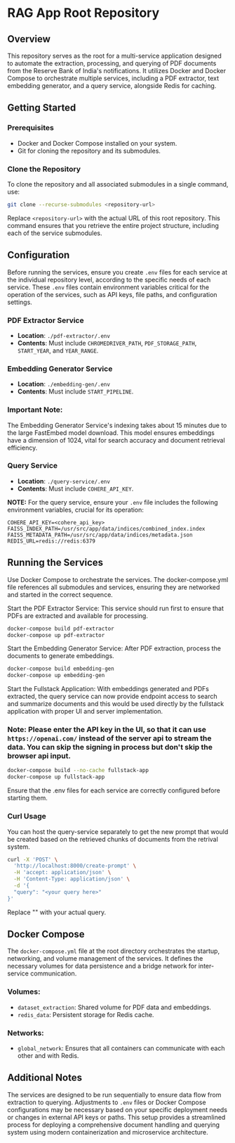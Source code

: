 # RAG App Root Repository

## Overview

This repository serves as the root for a multi-service application designed to automate the extraction, processing, and querying of PDF documents from the Reserve Bank of India's notifications. It utilizes Docker and Docker Compose to orchestrate multiple services, including a PDF extractor, text embedding generator, and a query service, alongside Redis for caching. 

## Getting Started

### Prerequisites

- Docker and Docker Compose installed on your system.
- Git for cloning the repository and its submodules.

### Clone the Repository

To clone the repository and all associated submodules in a single command, use:

```sh
git clone --recurse-submodules <repository-url>
```

Replace `<repository-url>` with the actual URL of this root repository. This command ensures that you retrieve the entire project structure, including each of the service submodules.

## Configuration
Before running the services, ensure you create `.env` files for each service at the individual repository level, according to the specific needs of each service. These `.env` files contain environment variables critical for the operation of the services, such as API keys, file paths, and configuration settings.

### PDF Extractor Service

- **Location**: `./pdf-extractor/.env`
- **Contents**: Must include `CHROMEDRIVER_PATH`, `PDF_STORAGE_PATH`, `START_YEAR`, and `YEAR_RANGE`.

### Embedding Generator Service
- **Location**: `./embedding-gen/.env`
- **Contents**: Must include `START_PIPELINE`.
### **Important Note**: 
The Embedding Generator Service's indexing takes about 15 minutes due to the large FastEmbed model download. This model ensures embeddings have a dimension of 1024, vital for search accuracy and document retrieval efficiency.


### Query Service
- **Location**: `./query-service/.env`
- **Contents**: Must include `COHERE_API_KEY`.

**NOTE:** For the query service, ensure your `.env` file includes the following environment variables, crucial for its operation:

```
COHERE_API_KEY=<cohere_api_key>
FAISS_INDEX_PATH=/usr/src/app/data/indices/combined_index.index
FAISS_METADATA_PATH=/usr/src/app/data/indices/metadata.json
REDIS_URL=redis://redis:6379
```
## Running the Services
Use Docker Compose to orchestrate the services. The docker-compose.yml file references all submodules and services, ensuring they are networked and started in the correct sequence.

Start the PDF Extractor Service: This service should run first to ensure that PDFs are extracted and available for processing.

```sh
docker-compose build pdf-extractor
docker-compose up pdf-extractor
```
Start the Embedding Generator Service: After PDF extraction, process the documents to generate embeddings.

```sh
docker-compose build embedding-gen
docker-compose up embedding-gen
```
Start the Fullstack Application: With embeddings generated and PDFs extracted, the query service can now provide endpoint access to search and summarize documents and this would be used directly by the fullstack application with proper UI and server implementation.

### Note: Please enter the API key in the UI, so that it can use `https://openai.com/` instead of the server api to stream the data. You can skip the signing in process but don't skip the browser api input.

```sh
docker-compose build --no-cache fullstack-app
docker-compose up fullstack-app
```
Ensure that the .env files for each service are correctly configured before starting them.

### Curl Usage

You can host the query-service separately to get the new prompt that would be created based on the retrieved chunks of documents from the retrival system.

```sh
curl -X 'POST' \
  'http://localhost:8000/create-prompt' \
  -H 'accept: application/json' \
  -H 'Content-Type: application/json' \
  -d '{
  "query": "<your query here>"
}'
```

Replace "<your query here>" with your actual query.

## Docker Compose
The `docker-compose.yml` file at the root directory orchestrates the startup, networking, and volume management of the services. It defines the necessary volumes for data persistence and a bridge network for inter-service communication.

### Volumes:
- `dataset_extraction`: Shared volume for PDF data and embeddings.
- `redis_data`: Persistent storage for Redis cache.
### Networks:
- `global_network`: Ensures that all containers can communicate with each other and with Redis.
## Additional Notes
The services are designed to be run sequentially to ensure data flow from extraction to querying.
Adjustments to `.env` files or Docker Compose configurations may be necessary based on your specific deployment needs or changes in external API keys or paths.
This setup provides a streamlined process for deploying a comprehensive document handling and querying system using modern containerization and microservice architecture.